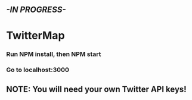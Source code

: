 ## *-IN PROGRESS-*
# TwitterMap

### Run NPM install, then NPM start

### Go to localhost:3000

## NOTE: You will need your own Twitter API keys!
